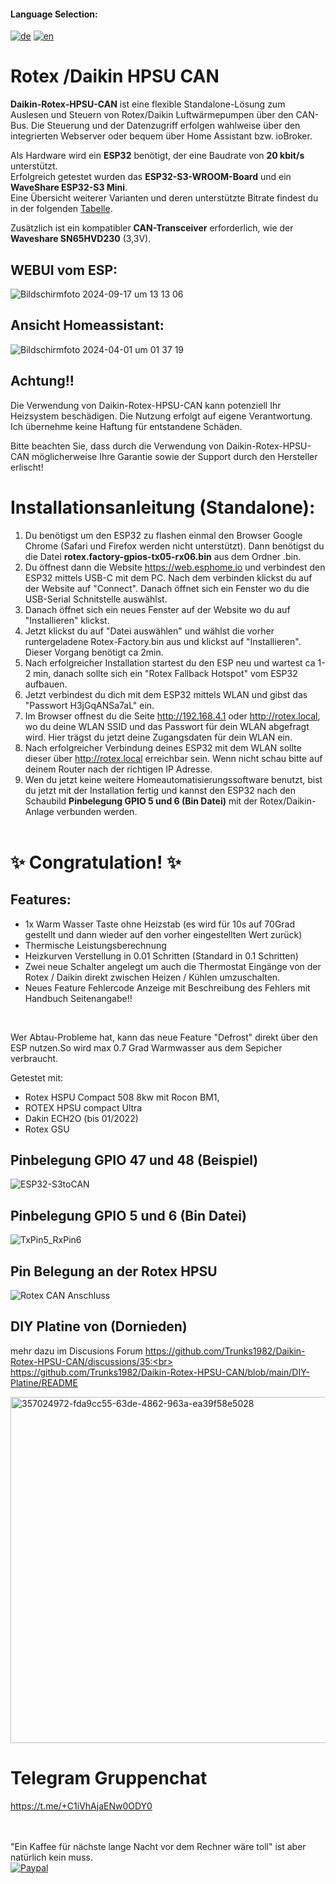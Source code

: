 #### Language Selection:
[![de](https://img.shields.io/badge/lang-de-blue.svg)](README.md)
[![en](https://img.shields.io/badge/lang-en-red.svg)](README.en.md) 

# Rotex /Daikin HPSU CAN
**Daikin-Rotex-HPSU-CAN** ist eine flexible Standalone-Lösung zum Auslesen und Steuern von Rotex/Daikin Luftwärmepumpen über den CAN-Bus.
Die Steuerung und der Datenzugriff erfolgen wahlweise über den integrierten Webserver oder bequem über Home Assistant bzw. ioBroker.

Als Hardware wird ein **ESP32** benötigt, der eine Baudrate von **20 kbit/s** unterstützt.  
Erfolgreich getestet wurden das **ESP32-S3-WROOM-Board** und ein **WaveShare ESP32-S3 Mini**.  
Eine Übersicht weiterer Varianten und deren unterstützte Bitrate findest du in der folgenden [Tabelle](https://esphome.io/components/canbus/esp32_can).  

Zusätzlich ist ein kompatibler **CAN-Transceiver** erforderlich, wie der **Waveshare SN65HVD230** (3,3V).

## WEBUI vom ESP:
![Bildschirmfoto 2024-09-17 um 13 13 06](https://github.com/user-attachments/assets/8bb5ca8e-323f-45d1-ab4b-a30f185a6ffc)

## Ansicht Homeassistant:
![Bildschirmfoto 2024-04-01 um 01 37 19](https://github.com/Trunks1982/Daikin-Rotex-HPSU-CAN/assets/62701386/d9c1d703-ac4a-4466-97e3-dbd6478cbed1)

## Achtung!!
Die Verwendung von Daikin-Rotex-HPSU-CAN kann potenziell Ihr Heizsystem beschädigen. Die Nutzung erfolgt auf eigene Verantwortung. Ich übernehme keine Haftung für entstandene Schäden.

Bitte beachten Sie, dass durch die Verwendung von Daikin-Rotex-HPSU-CAN möglicherweise Ihre Garantie sowie der Support durch den Hersteller erlischt!

# Installationsanleitung (Standalone):
1. Du benötigst um den ESP32 zu flashen einmal den Browser Google Chrome (Safari und Firefox werden nicht unterstützt). Dann benötigst du die Datei **rotex.factory-gpios-tx05-rx06.bin** aus dem Ordner .bin.
2. Du öffnest dann die Website https://web.esphome.io und verbindest den ESP32 mittels USB-C mit dem PC. Nach dem verbinden klickst du auf der Website auf "Connect". Danach öffnet sich ein Fenster wo du die USB-Serial Schnitstelle auswählst.
3. Danach öffnet sich ein neues Fenster auf der Website wo du auf "Installieren" klickst.
4. Jetzt klickst du auf "Datei auswählen" und wählst die vorher runtergeladene Rotex-Factory.bin aus und klickst auf "Installieren". Dieser Vorgang benötigt ca 2min.
5. Nach erfolgreicher Installation startest du den ESP neu und wartest ca 1-2 min, danach sollte sich ein "Rotex Fallback Hotspot" vom ESP32 aufbauen.
6. Jetzt verbindest du dich mit dem ESP32 mittels WLAN und gibst das "Passwort H3jGqANSa7aL" ein.
7. Im Browser offnest du die Seite http://192.168.4.1 oder http://rotex.local, wo du deine WLAN SSID und das Passwort für dein WLAN abgefragt wird. Hier trägst du jetzt deine Zugangsdaten für dein WLAN ein.
8. Nach erfolgreicher Verbindung deines ESP32 mit dem WLAN sollte dieser über http://rotex.local erreichbar sein. Wenn nicht schau bitte auf deinem Router nach der richtigen IP Adresse.
9. Wen du jetzt keine weitere Homeautomatisierungssoftware benutzt, bist du jetzt mit der Installation fertig und kannst den ESP32 nach den Schaubild **Pinbelegung GPIO 5 und 6 (Bin Datei)** mit der Rotex/Daikin-Anlage verbunden werden.
<br><br>
# :sparkles: Congratulation! :sparkles:




## Features:

- 1x Warm Wasser Taste ohne Heizstab (es wird für 10s auf 70Grad gestellt und dann wieder auf den vorher eingestellten Wert zurück)
- Thermische Leistungsberechnung
- Heizkurven Verstellung in 0.01 Schritten (Standard in 0.1 Schritten)
- Zwei neue Schalter angelegt um auch die Thermostat Eingänge von der Rotex / Daikin direkt zwischen Heizen / Kühlen umzuschalten.
- Neues Feature Fehlercode Anzeige mit Beschreibung des Fehlers mit Handbuch Seitenangabe!!
  
<br>  


Wer Abtau-Probleme hat, kann das neue Feature "Defrost" direkt über den ESP nutzen.So wird max 0.7 Grad Warmwasser aus dem Sepicher verbraucht.


Getestet mit: 
- Rotex HSPU Compact 508 8kw mit Rocon BM1, 
- ROTEX HPSU compact Ultra
- Dakin ECH2O (bis 01/2022)
- Rotex GSU

## Pinbelegung GPIO 47 und 48 (Beispiel)

![ESP32-S3toCAN](https://github.com/Trunks1982/Daikin-Rotex-HPSU-CAN/assets/62701386/40b1881a-b7f5-40b5-a2d7-678ee19299d2)

## Pinbelegung GPIO 5 und 6 (Bin Datei)

![TxPin5_RxPin6](https://github.com/user-attachments/assets/b0e3ae0d-2354-4871-b295-c156836afddf)

## Pin Belegung an der Rotex HPSU

![Rotex CAN Anschluss](https://github.com/Trunks1982/Daikin-Rotex-HPSU-CAN/assets/62701386/05c36ae7-ddc9-4a1e-8a73-4559c765f132)


## DIY Platine von (Dornieden)

mehr dazu im Discusions Forum https://github.com/Trunks1982/Daikin-Rotex-HPSU-CAN/discussions/35:<br> 
https://github.com/Trunks1982/Daikin-Rotex-HPSU-CAN/blob/main/DIY-Platine/README

<img width="554" alt="357024972-fda9cc55-63de-4862-963a-ea39f58e5028" src="https://github.com/user-attachments/assets/1640db7a-693b-45a5-8315-dcbc2e84892c">



# Telegram Gruppenchat
https://t.me/+C1iVhAjaENw0ODY0

<br><br>
"Ein Kaffee für nächste lange Nacht vor dem Rechner wäre toll" ist aber natürlich kein muss.
<br>[![Paypal](https://user-images.githubusercontent.com/41958506/212499642-b2fd097a-0938-4bfc-b37b-74df64592c58.png)](https://www.paypal.com/donate/?hosted_button_id=H94LZRQW9PFQ4)




